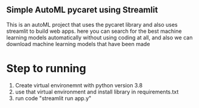 ## Simple AutoML pycaret using Streamlit


This is an autoML project that uses the pycaret library and also uses streamlit to build web apps. here you can search for the best machine learning models automatically without using coding at all, and also we can download machine learning models that have been made


# Step to running

1. Create virtual environemnt with python version 3.8
2. use that virtual environment and install library in requirements.txt
3. run code "streamlit run app.y"
